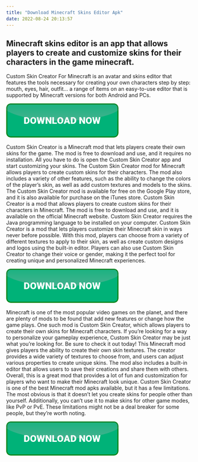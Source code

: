```yaml
---
title: "Download Minecraft Skins Editor Apk"
date: 2022-08-24 20:13:57
---
```


## Minecraft skins editor is an app that allows players to create and customize skins for their characters in the game minecraft.

Custom Skin Creator For Minecraft is an avatar and skins editor that features the tools necessary for creating your own characters step by step: mouth, eyes, hair, outfit... a range of items on an easy-to-use editor that is supported by Minecraft versions for both Android and PCs.

[![button](https://github.com/minecraftbay/minecraftbay.github.io/blob/main/dlbutton.png?raw=true)](https://minecraftsync.com/download-minecraft-skin)


Custom Skin Creator is a Minecraft mod that lets players create their own skins for the game. The mod is free to download and use, and it requires no installation. All you have to do is open the Custom Skin Creator app and start customizing your skins.
The Custom Skin Creator mod for Minecraft allows players to create custom skins for their characters. The mod also includes a variety of other features, such as the ability to change the colors of the player’s skin, as well as add custom textures and models to the skins. The Custom Skin Creator mod is available for free on the Google Play store, and it is also available for purchase on the iTunes store.
Custom Skin Creator is a mod that allows players to create custom skins for their characters in Minecraft. The mod is free to download and use, and it is available on the official Minecraft website. Custom Skin Creator requires the Java programming language to be installed on your computer.
Custom Skin Creator is a mod that lets players customize their Minecraft skin in ways never before possible. With this mod, players can choose from a variety of different textures to apply to their skin, as well as create custom designs and logos using the built-in editor. Players can also use Custom Skin Creator to change their voice or gender, making it the perfect tool for creating unique and personalized Minecraft experiences.

[![button](https://github.com/minecraftbay/minecraftbay.github.io/blob/main/dlbutton.png?raw=true)](https://minecraftsync.com/download-minecraft-skin)


Minecraft is one of the most popular video games on the planet, and there are plenty of mods to be found that add new features or change how the game plays. One such mod is Custom Skin Creator, which allows players to create their own skins for Minecraft characters. If you’re looking for a way to personalize your gameplay experience, Custom Skin Creator may be just what you’re looking for. Be sure to check it out today!
This Minecraft mod gives players the ability to create their own skin textures. The creator provides a wide variety of textures to choose from, and users can adjust various properties to create unique skins. The mod also includes a built-in editor that allows users to save their creations and share them with others. Overall, this is a great mod that provides a lot of fun and customization for players who want to make their Minecraft look unique.
Custom Skin Creator is one of the best Minecraft mod apks available, but it has a few limitations. The most obvious is that it doesn’t let you create skins for people other than yourself. Additionally, you can’t use it to make skins for other game modes, like PvP or PvE. These limitations might not be a deal breaker for some people, but they’re worth noting.


[![button](https://github.com/minecraftbay/minecraftbay.github.io/blob/main/dlbutton.png?raw=true)](https://minecraftsync.com/download-minecraft-skin)